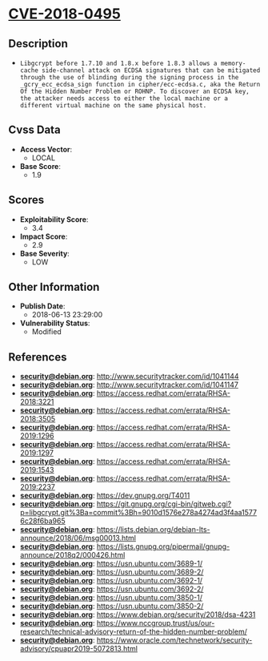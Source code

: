 
# [CVE-2018-0495](http://www.securitytracker.com/id/1041144)

## Description

- `Libgcrypt before 1.7.10 and 1.8.x before 1.8.3 allows a memory-cache side-channel attack on ECDSA signatures that can be mitigated through the use of blinding during the signing process in the _gcry_ecc_ecdsa_sign function in cipher/ecc-ecdsa.c, aka the Return Of the Hidden Number Problem or ROHNP. To discover an ECDSA key, the attacker needs access to either the local machine or a different virtual machine on the same physical host.`

## Cvss Data

- **Access Vector**:
  - LOCAL
- **Base Score**:
  - 1.9

## Scores

- **Exploitability Score**:
  - 3.4
- **Impact Score**:
  - 2.9
- **Base Severity**:
  - LOW

## Other Information

- **Publish Date**:
  - 2018-06-13 23:29:00
- **Vulnerability Status**:
  - Modified

## References

- **security@debian.org**: http://www.securitytracker.com/id/1041144
- **security@debian.org**: http://www.securitytracker.com/id/1041147
- **security@debian.org**: https://access.redhat.com/errata/RHSA-2018:3221
- **security@debian.org**: https://access.redhat.com/errata/RHSA-2018:3505
- **security@debian.org**: https://access.redhat.com/errata/RHSA-2019:1296
- **security@debian.org**: https://access.redhat.com/errata/RHSA-2019:1297
- **security@debian.org**: https://access.redhat.com/errata/RHSA-2019:1543
- **security@debian.org**: https://access.redhat.com/errata/RHSA-2019:2237
- **security@debian.org**: https://dev.gnupg.org/T4011
- **security@debian.org**: https://git.gnupg.org/cgi-bin/gitweb.cgi?p=libgcrypt.git%3Ba=commit%3Bh=9010d1576e278a4274ad3f4aa15776c28f6ba965
- **security@debian.org**: https://lists.debian.org/debian-lts-announce/2018/06/msg00013.html
- **security@debian.org**: https://lists.gnupg.org/pipermail/gnupg-announce/2018q2/000426.html
- **security@debian.org**: https://usn.ubuntu.com/3689-1/
- **security@debian.org**: https://usn.ubuntu.com/3689-2/
- **security@debian.org**: https://usn.ubuntu.com/3692-1/
- **security@debian.org**: https://usn.ubuntu.com/3692-2/
- **security@debian.org**: https://usn.ubuntu.com/3850-1/
- **security@debian.org**: https://usn.ubuntu.com/3850-2/
- **security@debian.org**: https://www.debian.org/security/2018/dsa-4231
- **security@debian.org**: https://www.nccgroup.trust/us/our-research/technical-advisory-return-of-the-hidden-number-problem/
- **security@debian.org**: https://www.oracle.com/technetwork/security-advisory/cpuapr2019-5072813.html
